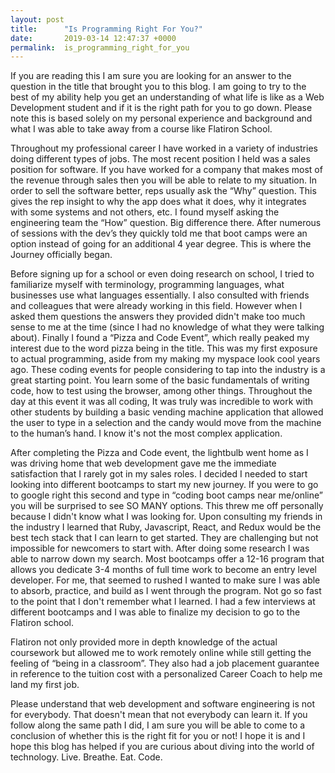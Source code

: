 ```yaml
---
layout: post
title:      "Is Programming Right For You?"
date:       2019-03-14 12:47:37 +0000
permalink:  is_programming_right_for_you
---
```



If you are reading this I am sure you are looking for an answer to the question in the title that brought you to this blog. I am going to try to the best of my ability help you get an understanding of what life is like as a Web Development student and if it is the right path for you to go down. Please note this is based solely on my personal experience and background and what I was able to take away from a course like Flatiron School. 

Throughout my professional career I have worked in a variety of industries doing different types of jobs. The most recent position I held was a sales position for software. If you have worked for a company that makes most of the revenue through sales then you will be able to relate to my situation. In order to sell the software better, reps usually ask the “Why” question. This gives the rep insight to why the app does what it does, why it integrates with some systems and not others, etc. I found myself asking the engineering team the “How” question. Big difference there. After numerous of sessions with the dev’s they quickly told me that boot camps were an option instead of going for an additional 4 year degree. This is where the Journey officially began. 

Before signing up for a school or even doing research on school, I tried to familiarize myself with terminology, programming languages, what businesses use what languages essentially. I also consulted with friends and colleagues that were already working in this field. However when I asked them questions the answers they provided didn't make too much sense to me at the time (since I had no knowledge of what they were talking about). Finally I found a “Pizza and Code Event”, which really peaked my interest due to the word pizza being in the title. This was my first exposure to actual programming, aside from my making my myspace look cool years ago. These coding events for people considering to tap into the industry is a great starting point. You learn some of the basic fundamentals of writing code, how to test using the browser, among other things. Throughout the day at this event it was all coding, It was truly was incredible to work with other students by building a basic vending machine application that allowed the user to type in a selection and the candy would move from the machine to the human’s hand. I know it's not the most complex application. 

After completing the Pizza and Code event, the lightbulb went home as I was driving home that web development gave me the immediate satisfaction that I rarely got in my sales roles. I decided I needed to start looking into different bootcamps to start my new journey. If you were to go to google right this second and type in “coding boot camps near me/online” you will be surprised to see SO MANY options. This threw me off personally because I didn't know what I was looking for. Upon consulting my friends in the industry I learned that Ruby, Javascript, React, and Redux would be the best tech stack that I can learn to get started. They are challenging but not impossible for newcomers to start with. After doing some research I was able to narrow down my search. Most bootcamps offer a 12-16 program that allows you dedicate 3-4 months of full time work to become an entry level developer. For me, that seemed to rushed I wanted to make sure I was able to absorb, practice, and build as I went through the program. Not go so fast to the point that I don't remember what I learned. I had a few interviews at different bootcamps and I was able to finalize my decision to go to the Flatiron school. 

Flatiron not only provided  more in depth knowledge of the actual coursework but allowed me to work remotely online while still getting the feeling of “being in a classroom”. They also had a job placement guarantee in reference to the tuition cost with a personalized Career Coach to help me land my first job. 

Please understand that web development and software engineering is not for everybody. That doesn't mean that not everybody can learn it. If you follow along the same path I did, I am sure you will be able to come to a conclusion of whether this is the right fit for you or not! I hope it is and I hope this blog has helped if you are curious about diving into the world of technology. Live. Breathe. Eat. Code. 

